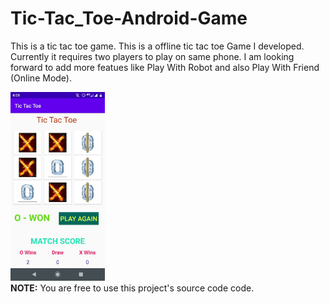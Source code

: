 # Tic-Tac_Toe-Android-Game
This is a tic tac toe game. This is a offline tic tac toe Game I developed. Currently it requires two players to play on same phone. I am looking forward to add more featues like Play With Robot and also Play With Friend (Online Mode).


<img src="https://github.com/bitactro/Tic-Tac_Toe-Android-Game/blob/master/img1.jpeg"   width="30%" height="30%"> 
<br>
<b>NOTE:</b>
You are free to use this project's source code code.

